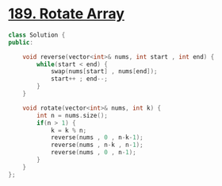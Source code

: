 # [189. Rotate Array](https://leetcode.com/problems/rotate-array/description/?envType=study-plan-v2&envId=top-interview-150)
```c++
class Solution {
public:

    void reverse(vector<int>& nums, int start , int end) {
        while(start < end) {
            swap(nums[start] , nums[end]);
            start++ ; end--;
        }
    }

    void rotate(vector<int>& nums, int k) {
        int n = nums.size();
        if(n > 1) {
            k = k % n;
            reverse(nums , 0 , n-k-1);
            reverse(nums , n-k , n-1);
            reverse(nums , 0 , n-1);
        }
    }
};
```